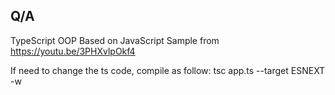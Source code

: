 ## Q/A
TypeScript OOP
Based on JavaScript Sample from https://youtu.be/3PHXvlpOkf4

If need to change the ts code, compile as follow:
tsc app.ts --target ESNEXT -w
